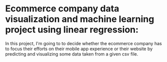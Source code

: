 # Ecommerce company data visualization and machine learning project using linear regression:
In this project, I'm going to to decide whether the ecommerce company has to focus their efforts on their mobile app experience or their website by predicting and visualizing some data taken from a given csv file.
